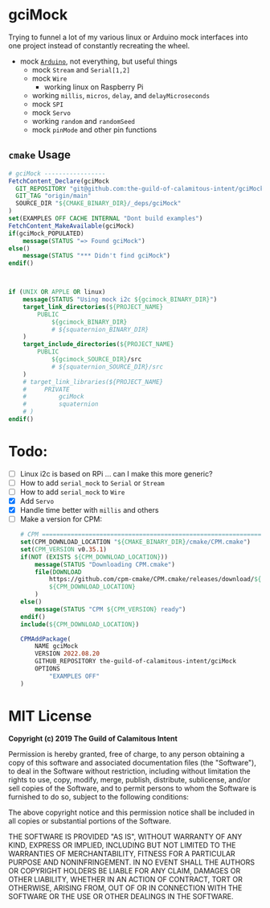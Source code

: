 # gciMock

Trying to funnel a lot of my various linux or Arduino mock interfaces
into one project instead of constantly recreating the wheel.

- mock [`Arduino`](https://www.arduino.cc/reference/en/), not everything, but useful things
    - mock `Stream` and `Serial[1,2]`
    - mock `Wire`
        - working linux on Raspberry Pi
    - working `millis`, `micros`, `delay`, and `delayMicroseconds`
    - mock `SPI`
    - mock `Servo`
    - working `random` and `randomSeed`
    - mock `pinMode` and other pin functions

## `cmake` Usage

```cmake
# gciMock -----------------
FetchContent_Declare(gciMock
  GIT_REPOSITORY "git@github.com:the-guild-of-calamitous-intent/gciMock.git"
  GIT_TAG "origin/main"
  SOURCE_DIR "${CMAKE_BINARY_DIR}/_deps/gciMock"
)
set(EXAMPLES OFF CACHE INTERNAL "Dont build examples")
FetchContent_MakeAvailable(gciMock)
if(gciMock_POPULATED)
    message(STATUS "=> Found gciMock")
else()
    message(STATUS "*** Didn't find gciMock")
endif()



if (UNIX OR APPLE OR linux)
    message(STATUS "Using mock i2c ${gcimock_BINARY_DIR}")
    target_link_directories(${PROJECT_NAME}
        PUBLIC
            ${gcimock_BINARY_DIR}
            # ${squaternion_BINARY_DIR}
    )
    target_include_directories(${PROJECT_NAME}
        PUBLIC
            ${gcimock_SOURCE_DIR}/src
            # ${squaternion_SOURCE_DIR}/src
    )
    # target_link_libraries(${PROJECT_NAME}
    #     PRIVATE
    #         gciMock
    #         squaternion
    # )
endif()
```

# Todo:

- [ ] Linux i2c is based on RPi ... can I make this more generic?
- [ ] How to add `serial_mock` to `Serial` or `Stream`
- [ ] How to add `serial_mock` to `Wire`
- [x] Add `Servo`
- [x] Handle time better with `millis` and others
- [ ] Make a version for CPM:
    ```cmake
    # CPM ==========================================================================
    set(CPM_DOWNLOAD_LOCATION "${CMAKE_BINARY_DIR}/cmake/CPM.cmake")
    set(CPM_VERSION v0.35.1)
    if(NOT (EXISTS ${CPM_DOWNLOAD_LOCATION}))
        message(STATUS "Downloading CPM.cmake")
        file(DOWNLOAD
            https://github.com/cpm-cmake/CPM.cmake/releases/download/${CPM_VERSION}/CPM.cmake
            ${CPM_DOWNLOAD_LOCATION}
        )
    else()
        message(STATUS "CPM ${CPM_VERSION} ready")
    endif()
    include(${CPM_DOWNLOAD_LOCATION})

    CPMAddPackage(
        NAME gciMock
        VERSION 2022.08.20
        GITHUB_REPOSITORY the-guild-of-calamitous-intent/gciMock
        OPTIONS
            "EXAMPLES OFF"
    )
    ```

# MIT License

**Copyright (c) 2019 The Guild of Calamitous Intent**

Permission is hereby granted, free of charge, to any person obtaining a copy
of this software and associated documentation files (the "Software"), to deal
in the Software without restriction, including without limitation the rights
to use, copy, modify, merge, publish, distribute, sublicense, and/or sell
copies of the Software, and to permit persons to whom the Software is
furnished to do so, subject to the following conditions:

The above copyright notice and this permission notice shall be included in all
copies or substantial portions of the Software.

THE SOFTWARE IS PROVIDED "AS IS", WITHOUT WARRANTY OF ANY KIND, EXPRESS OR
IMPLIED, INCLUDING BUT NOT LIMITED TO THE WARRANTIES OF MERCHANTABILITY,
FITNESS FOR A PARTICULAR PURPOSE AND NONINFRINGEMENT. IN NO EVENT SHALL THE
AUTHORS OR COPYRIGHT HOLDERS BE LIABLE FOR ANY CLAIM, DAMAGES OR OTHER
LIABILITY, WHETHER IN AN ACTION OF CONTRACT, TORT OR OTHERWISE, ARISING FROM,
OUT OF OR IN CONNECTION WITH THE SOFTWARE OR THE USE OR OTHER DEALINGS IN THE
SOFTWARE.